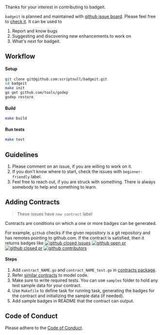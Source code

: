Thanks for your interest in contributing to badgeit.

`badgeit` is planned and maintained with [github issue board](https://github.com/scriptnull/badgeit/issues). Please feel free to [check it](https://github.com/scriptnull/badgeit/issues). It can be used to 
1. Report and know bugs
1. Suggesting and discovering new enhancements to work on
1. What's next for badgeit.

## Workflow

#### Setup 
```bash
git clone git@github.com:scriptnull/badgeit.git
cd badgeit
make init
go get github.com/tools/godep
godep restore
```

#### Build
```bash
make build
```

#### Run tests
```bash
make test
```

## Guidelines
1. Please comment on an issue, if you are willing to work on it.
2. If you don't know where to start, check the issues with `beginner-friendly` label.
3. Feel free to reach out, if you are struck with something. There is always somebody to help and something to learn.


## Adding Contracts
> These issues have `new contract` label

Contracts are conditions on which a one or more badges can be generated.

For example, `github` checks if the given repository is a git repository and has remotes pointing to github.com. If the contract is satisfied, then it returns badges like [![github closed issues](https://img.shields.io/github/issues-closed/atom/atom.svg)](https://github.com/atom/atom) [![github open pr](https://img.shields.io/github/issues-pr/atom/atom.svg)](https://github.com/atom/atom) [![github closed pr](https://img.shields.io/github/issues-pr-closed/atom/atom.svg)](https://github.com/atom/atom) [![github contributors](https://img.shields.io/github/contributors/atom/atom.svg)](https://github.com/atom/atom)

#### Steps
1. Add `contract_NAME.go` and `contract_NAME_test.go` in [contracts package](https://github.com/scriptnull/badgeit/tree/master/contracts).
1. Refer [similar contracts](https://github.com/scriptnull/badgeit/blob/master/contracts/contract_npm.go) to model code.
1. Make sure to write required tests. You can use `samples` folder to hold any test sample data for your contract.
1. Use `Makefile` to define task for running task, generating the badges for the contract and initializing the sample data (if needed).
1. Add sample badges in README that the contract can output.

## Code of Conduct
Please adhere to the [Code of Conduct](https://github.com/scriptnull/badgeit/blob/master/CODE_OF_CONDUCT.md).